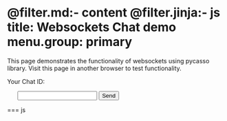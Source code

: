 @filter.md:- content
@filter.jinja:- js
title: Websockets Chat demo
menu.group: primary
===
This page demonstrates the functionality of websockets using pycasso library.
Visit this page in another browser to test functionality.

<style>
#inbox article {
    border-radius: 20px;
    padding: 1rem 2rem;
    background: greenyellow;
    margin-bottom: 1rem;
    &.client-msg {
    
        text-align: right;
        background: aliceblue;
    }
}
</style>
<div style="display:block;">
<dl>
    <dt>Your Chat ID:</dt>
    <dd id="chatid"></dd>
</dl>
<ul id='outbox'>
<form action="" onsubmit="sendMessage(event)">
    <input type="text" id="messageText" autocomplete="off"/>
    <button>Send</button>
</form>
</ul>
<ul id='inbox'></ul> 

</div>

=== js
<script>
    var domain = location.host;
    var protocol = location.protocol==='https:'?'wss':'ws';
    function chatBubble([txt, time, isclient]){
        return `
        <article id="chat-msg" ${isclient?'class="client-msg"':''}>
            <div class="icon">
                <img src="/public/favicon.ico" alt="chat demo">
            </div>
            <div class="msg">
                <p ${isclient?'class="text-white"':''}>${EmojiPics(txt)}</p>
                <span style=" font-size: 11px; display: block; color: gray; ">${Date(time)}</span>
            </div>
        </article>`
    }
    function EmojiPics(txt){
        let is_image = txt.endsWith('.jpg') || txt.endsWith('.gif');
        if( is_image ){
            return `<img src="${txt}" width="60px"/>`
        }
        return txt;
    }
    function ChatMsg([txt, time, isclient], trgt){
        const color = isclient ? `green` : 'blue';
        const tmpl = chatBubble([txt, time, isclient]);
        trgt.insertAdjacentHTML('afterbegin', tmpl)
    }
    const chatState = {
        wsReady: null,
        id: null,
        inbox: [],
        outbox: []
    }
    var ws = new WebSocket(`${protocol}://${domain}/sysws`);
    ws.onopen = function(e){
        chatState.wsReady = true;
        console.log('open', e.data)
    };
    ws.onerror = function(e){
        console.log(e)
    };
    ws.onclose = function(e){
        console.log('close', e)
    };
    ws.onmessage = function(event) {
        var payload = JSON.parse(event.data);
        var action = payload.action;
        switch(action){
            case 'ON_CONNECTED':
                chatState.id = payload.id;
                chatid.textContent = payload.id;
                break;
            case 'DISCONNECT_PLAYER':
                break;
            default:
                break;
        }
        if (action){ 
            console.log(payload);
            return 
        }
        chatState.inbox.push([payload.value, Date.now()]);
        ChatMsg([payload.value, Date.now(), 1], inbox);
        console.log('inbox..',payload)
    };
    function sendMessage(event) {
        var input = document.getElementById("messageText");
        chatState.outbox.push([input.value, Date.now()]);
        ChatMsg([input.value, Date.now()], inbox);
        ws.send(JSON.stringify({"value":input.value}));
        input.value = '';
        event.preventDefault()
    }
</script>
